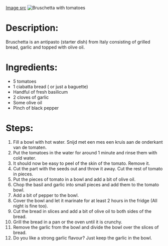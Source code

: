 [Image src](https://flic.kr/p/9HtP3v)
![Bruschetta with tomatoes](https://raw.githubusercontent.com/bartzaalberg/recipes/master/recipes/bruschetta_with_tomato/image.jpg)

# Description:

Bruschetta is an antipasto (starter dish) from Italy consisting of grilled bread, garlic and topped with olive oil.

# Ingredients:

* 5 tomatoes
* 1 ciabatta bread ( or just a baguette)
* Handful of fresh basilicum
* 2 cloves of garlic
* Some olive oil
* Pinch of black pepper

# Steps:

1. Fill a bowl with hot water. Snijd met een mes een kruis aan de onderkant van de tomaten.
2. Put the tomatoes in the water for around 1 minute and rinse them with cold water.
3. It should now be easy to peel of the skin of the tomato. Remove it.
4. Cut the part with the seeds out and throw it away. Cut the rest of tomato in pieces.
5. Put the pieces of tomato in a bowl and add a bit of olive oil.
6. Chop the basil and garlic into small pieces and add them to the tomato bowl.
7. Add a bit of pepper to the bowl.
8. Cover the bowl and let it marinate for at least 2 hours in the fridge (All night is fine too).
9. Cut the bread in slices and add a bit of olive oil to both sides of the bread.
10. Grill the bread in a pan or the oven until it is crunchy.
11. Remove the garlic from the bowl and divide the bowl over the slices of bread.
12. Do you like a strong garlic flavour? Just keep the garlic in the bowl.
